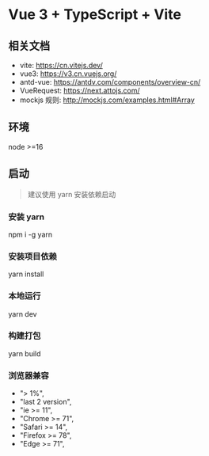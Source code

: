 # Vue 3 + TypeScript + Vite

## 相关文档

- vite: https://cn.vitejs.dev/
- vue3: https://v3.cn.vuejs.org/
- antd-vue: https://antdv.com/components/overview-cn/
- VueRequest: https://next.attojs.com/
- mockjs 规则: http://mockjs.com/examples.html#Array

## 环境

node >=16

## 启动

> 建议使用 yarn 安装依赖启动

### 安装 yarn

npm i -g yarn

### 安装项目依赖

yarn install

### 本地运行

yarn dev

### 构建打包

yarn build

### 浏览器兼容

- "> 1%",
- "last 2 version",
- "ie >= 11",
- "Chrome >= 71",
- "Safari >= 14",
- "Firefox >= 78",
- "Edge >= 71",
